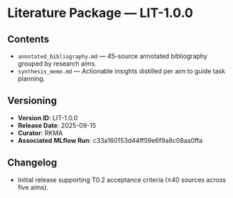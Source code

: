 # Literature Package — LIT-1.0.0

## Contents
- `annotated_bibliography.md` — 45-source annotated bibliography grouped by research aims.
- `synthesis_memo.md` — Actionable insights distilled per aim to guide task planning.

## Versioning
- **Version ID**: LIT-1.0.0
- **Release Date**: 2025-09-15
- **Curator**: RKMA
- **Associated MLflow Run**: c33a160153d44ff59e6f9a8c08aa0ffa

## Changelog
- Initial release supporting T0.2 acceptance criteria (≥40 sources across five aims).

